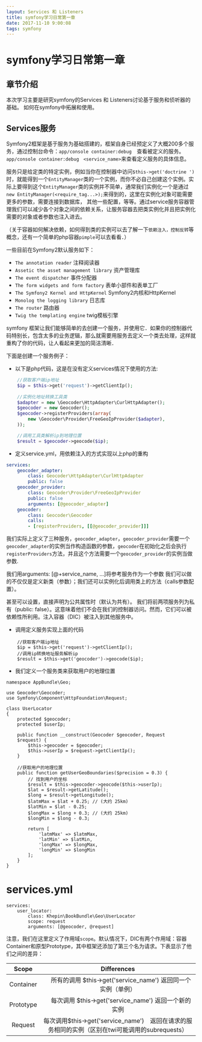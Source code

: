 ```yaml
---
layout: Services 和 Listeners
title: symfony学习日常第一章
date: 2017-11-10 9:00:08
tags: symfony
---
```


# symfony学习日常第一章

## 章节介绍

本次学习主要是研究symfony的Services 和 Listeners讨论基于服务和侦听器的基础。
如何在symfony中拓展和使用。

## Services服务
Symfony2框架是基于服务为基础搭建的，框架自身已经预定义了大概200多个服务，通过控制台命令：`app/console container:debug`　查看被定义的服务。`app/console container:debug　<service_name>`来查看定义服务的具体信息。

服务只是给定类的特定实例，例如当你在控制器中访问`$this->get('doctrine ')`时，就能得到一个`EntityManager`类的一个实例，而你不必自己创建这个实例。实际上要得到这个`EntityManager`类的实例并不简单，通常我们实例化一个是通过`new EntityManager(<require_tag...>);`来得到的，这里在实例化对象可能需要更多的参数，需要连接到数据库，
其他一些配置，等等。通过service服务容器管理我们可以减少各个对象之间的依赖关系，让服务容器去把类实例化并且把实例化需要的对象或者参数也注入进去。

（关于容器如何解决依赖，如何得到类的实例可以去了解一下`依赖注入，控制反转`等概念，还有一个简单的php容器`pimple`可以去看看．）

一些目前在Symfony2默认服务如下：

- `The annotation reader` 注释阅读器
- `Assetic the asset management library` 资产管理库
- `The event dispatcher` 事件分配器
- `The form widgets and form factory` 表单小部件和表单工厂
- `The Symfony2 Kernel and HttpKernel` Symfony2内核和HttpKernel
- `Monolog the logging library` 日志库
- `The router` 路由器
- `Twig the templating engine` twig模板引擎

symfony 框架让我们能够简单的去创建一个服务，并使用它．如果你的控制器代码特别长，包含太多的业务逻辑，那么就需要用服务去定义一个类去处理，这样就重构了你的代码，让人看起来更加的简洁清晰．

下面是创建一个服务例子：

  - 以下是php代码，这是在没有定义services情况下使用的方法:

```php
    //获取客户端ip地址
    $ip = $this->get('request')->getClientIp();
    
    //实例化地址转换工具类
    $adapter = new \Geocoder\HttpAdapter\CurlHttpAdapter();
    $geocoder = new Geocoder();
    $geocoder->registerProviders(array(
        new \Geocoder\Provider\FreeGeoIpProvider($adapter),
    ));

    //调用工具类解析ip到地理位置
    $result = $geocoder->geocode($ip);

```
  - 定义service.yml，用依赖注入的方式实现以上php的重构

```yml
services:
    geocoder_adapter:
        class: Geocoder\HttpAdapter\CurlHttpAdapter
        public: false
    geocoder_provider:
        class: Geocoder\Provider\FreeGeoIpProvider
        public: false
        arguments: [@geocoder_adapter]
    geocoder:
        class: Geocoder\Geocoder
        calls:
        - [registerProviders, [[@geocoder_provider]]]
```
  我们实际上定义了三种服务，`geocoder_adapter`，`geocoder_provider`需要一个`geocoder_adapter`的实例当作构造函数的参数，`geocoder`在初始化之后会执行`registerProviders`方法，并且这个方法需要一个`geocoder_provider`的实例当做参数.

  我们用arguments: [@+service_name, ...]将参考服务作为一个参数
  我们可以做的不仅仅是定义新类（参数）；我们还可以实例化后调用类上的方法（calls参数配置）。

  甚至可以设置，直接声明为公共属性时（默认为共有）。
  我们将前两项服务列为私有（public: false）。这意味着他们不会在我们的控制器访问。然而，它们可以被依赖性所利用。注入容器（DIC）被注入到其他服务中。

  - 调用定义服务实现上面的代码

```
    //获取客户端ip地址
    $ip = $this->get('request')->getClientIp();
    //调用ip转换地址服务解析ip
    $result = $this->get('geocoder')->geocode($ip);
```

  - 我们定义一个服务类来获取用户的地理位置

```
namespace AppBundle\Geo;

use Geocoder\Geocoder;
use Symfony\Component\HttpFoundation\Request;

class UserLocator
{
    protected $geocoder;
    protected $userIp;

    public function __construct(Geocoder $geocoder, Request
    $request) {
        $this->geocoder = $geocoder;
        $this->userIp = $request->getClientIp();
    }

    //获取用户的地理位置
    public function getUserGeoBoundaries($precision = 0.3) {
        // 找到用户的坐标
        $result = $this->geocoder->geocode($this->userIp);
        $lat = $result->getLatitude();
        $long = $result->getLongitude();
        $latmMax = $lat + 0.25; // (大约 25km)
        $latMin = $lat - 0.25;
        $longMax = $long + 0.3; // (大约 25km)
        $longMin = $long - 0.3;

        return [
            'latmMax' => $latmMax,
            'latMin' => $latMin,
            'longMax' => $longMax,
            'longMin' => $longMin
        ];
    }
}
```
  # services.yml
```
services:
    user_locator:
        class: Khepin\BookBundle\Geo\UserLocator
        scope: request
        arguments: [@geocoder, @request]
```
注意，我们在这里定义了作用域`scope`。默认情况下，DIC有两个作用域：容器Container和原型Prototype，其中框架还添加了第三个名为请求。下表显示了他们之间的差异：

|     Scope   |  Differences |
| :---------: | :----------: |
| Container   |　所有的调用 $this->get('service_name') 返回同一个实例（单例）|
| Prototype   |　每次调用 $this->get('service_name') 返回一个新的实例 |
| Request     |  每次调用$this->get('service_name')　返回在请求的服务相同的实例（区别在twi可能调用的subrequests）|